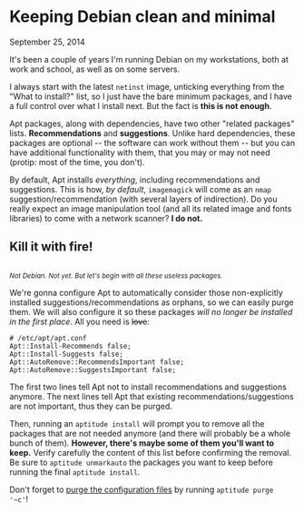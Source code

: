 # Keeping Debian clean and minimal
September 25, 2014

It's been a couple of years I'm running Debian on my workstations, both
at work and school, as well as on some servers.

I always start with the latest `netinst` image, unticking everything
from the "What to install?" list, so I just have the bare minimum
packages, and I have a full control over what I install next. But the
fact is **this is not enough**.

Apt packages, along with dependencies, have two other "related packages"
lists. **Recommendations** and **suggestions**. Unlike hard
dependencies, these packages are optional -- the software can work
without them -- but you can have additional functionality with them,
that you may or may not need (protip: most of the time, you don't).

By default, Apt installs *everything*, including recommendations
and suggestions. This is how, *by default*, `imagemagick` will come as
an `nmap` suggestion/recommendation (with several layers of
indirection). Do you really expect an image manipulation tool (and all
its related image and fonts libraries) to come with a network scanner?
**I do not.**

## Kill it with fire!

<figure class="left">
  <object data="http://i1.kym-cdn.com/photos/images/newsfeed/000/337/603/43f.gif" type="image/gif">
    <object data="http://img.pandawhale.com/91787-kill-it-with-fire-gif-2mNC.gif" type="image/gif">
      <object data="http://gifsec.com/wp-content/uploads/GIF/2014/03/GIF-Kill-it-with-fire.gif" type="image/gif">
        <img alt="Kill it with fire!" src="https://val.codejam.info/public/gif/kill-it-with-fire.gif">
      </object>
    </object>
  </object>
</figure>

<small>*Not Debian. Not yet. But let's begin with all these useless
packages.*</small>

We're gonna configure Apt to automatically consider those
non-explicitly installed suggestions/recommendations as orphans, so we
can easily purge them. We will also configure it so these packages
*will no longer be installed in the first place*. All you need is
<del>love</del>:

```
# /etc/apt/apt.conf
Apt::Install-Recommends false;
Apt::Install-Suggests false;
Apt::AutoRemove::RecommendsImportant false;
Apt::AutoRemove::SuggestsImportant false;
```

The first two lines tell Apt not to install recommendations and
suggestions anymore. The next lines tell Apt that existing
recommendations/suggestions are not important, thus they can be purged.

Then, running an `aptitude install` will prompt you to remove all the
packages that are not needed anymore (and there will probably be a whole
bunch of them). **However, there's maybe some of them you'll want to
keep.** Verify carefully the content of this list before confirming the
removal. Be sure to `aptitude unmarkauto` the packages you want to keep
before running the final `aptitude install`.

Don't forget to [purge the configuration files][purge] by running
`aptitude purge '~c'`!

[purge]: ../../2014/10/debian-recursive-purge.md
